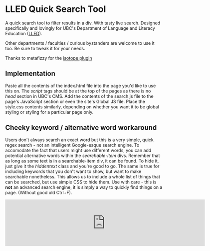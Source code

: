 # LLED Quick Search Tool

A quick search tool to filter results in a div. With tasty live search. Designed specifically and lovingly for UBC's Department of Language and Literacy Education ([LLED](http://lled.educ.ubc.ca)).

Other departments / faculties / curious bystanders are welcome to use it too. Be sure to tweak it for your needs.

Thanks to metafizzy for the [isotope plugin](https://github.com/metafizzy/isotope)

## Implementation

Paste all the contents of the index.html file into the page you'd like to use this on. The *script* tags should be at the top of the pages as there is no *head* section in UBC's CMS. Add the contents of the search.js file to the page's JavaScript section or even the site's Global JS file. Place the style.css contents similarly, depending on whether you want it to be global styling or styling for a particular page only.

## Cheeky keyword / alternative word workaround

Users don't always search an exact word but this is a very simple, quick regex search - not an intelligent Google-esque search engine. To accomodate the fact that users might use different words, you can add potential alternative words within the *searchable-item* divs. Remember that as long as some text is in a searchable-item div, it can be found. To hide it, just give it the *hiddentext* class and you're good to go. The same is true for including keywords that you don't want to show, but want to make searchable nonetheless. This allows us to include a whole list of things that can be searched, but use simple CSS to hide them. Use with care - this is **not** an advanced search engine, it is simply a way to quickly find things on a page. (Without good old Ctrl+F).

<iframe src='https://gfycat.com/ifr/HardRepentantHousefly' frameborder='0' scrolling='no' width='640' height='' allowfullscreen></iframe>
